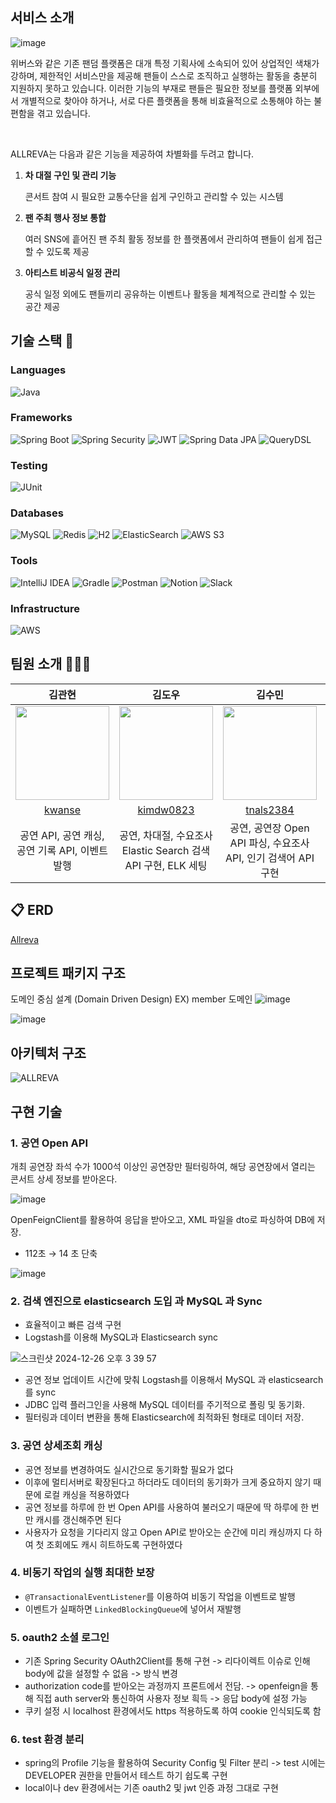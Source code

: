 ## 서비스 소개
![image](https://github.com/user-attachments/assets/6b4565ad-f1bf-490e-b493-9e5a2ce91774)



위버스와 같은 기존 팬덤 플랫폼은 대개 특정 기획사에 소속되어 있어 상업적인 색채가 강하며, 제한적인 서비스만을 제공해 팬들이 스스로 조직하고 실행하는 활동을 충분히 지원하지 못하고 있습니다. 이러한 기능의 부재로 팬들은 필요한 정보를 플랫폼 외부에서 개별적으로 찾아야 하거나, 서로 다른 플랫폼을 통해 비효율적으로 소통해야 하는 불편함을 겪고 있습니다.

<br>

ALLREVA는 다음과 같은 기능을 제공하여 차별화를 두려고 합니다.

1. **차 대절 구인 및 관리 기능**
    
    콘서트 참여 시 필요한 교통수단을 쉽게 구인하고 관리할 수 있는 시스템

2. **팬 주최 행사 정보 통합**
    
    여러 SNS에 흩어진 팬 주최 활동 정보를 한 플랫폼에서 관리하여 팬들이 쉽게 접근할 수 있도록 제공

3. **아티스트 비공식 일정 관리**
    
    공식 일정 외에도 팬들끼리 공유하는 이벤트나 활동을 체계적으로 관리할 수 있는 공간 제공

## 기술 스택 🦾

### Languages
![Java](https://img.shields.io/badge/Java-007396?style=flat-square&logo=java&logoColor=white)

### Frameworks
![Spring Boot](https://img.shields.io/badge/Spring%20Boot-6DB33F?style=flat-square&logo=spring-boot&logoColor=white)
![Spring Security](https://img.shields.io/badge/Spring%20Security-6DB33F?style=flat-square&logo=spring-security&logoColor=white)
![JWT](https://img.shields.io/badge/JWT-000000?style=flat-square&logo=json-web-tokens&logoColor=white)
![Spring Data JPA](https://img.shields.io/badge/Spring%20Data%20JPA-6DB33F?style=flat-square&logo=spring&logoColor=white)
![QueryDSL](https://img.shields.io/badge/QueryDSL-5C7F4E?style=flat-square&logo=querydsl&logoColor=white)

### Testing
![JUnit](https://img.shields.io/badge/JUnit-25A162?style=flat-square&logo=junit&logoColor=white)

### Databases
![MySQL](https://img.shields.io/badge/MySQL-4479A1?style=flat-square&logo=mysql&logoColor=white)
![Redis](https://img.shields.io/badge/Redis-DC382D?style=flat-square&logo=redis&logoColor=white)
![H2](https://img.shields.io/badge/H2-1E8CBE?style=flat-square&logo=h2database&logoColor=white)
![ElasticSearch](https://img.shields.io/badge/-ElasticSearch-005571?style=flat&logo=elasticsearch)
![AWS S3](https://img.shields.io/badge/AWS%20S3-569A31?style=flat-square&logo=amazonaws&logoColor=white)

### Tools
![IntelliJ IDEA](https://img.shields.io/badge/IntelliJ%20IDEA-000000?style=flat-square&logo=intellij-idea&logoColor=white)
![Gradle](https://img.shields.io/badge/Gradle-02303A?style=flat-square&logo=gradle&logoColor=white)
![Postman](https://img.shields.io/badge/Postman-FF6C37?style=flat-square&logo=postman&logoColor=white)
![Notion](https://img.shields.io/badge/Notion-000000?style=flat-square&logo=notion&logoColor=white)
![Slack](https://img.shields.io/badge/Slack-4A154B?style=flat-square&logo=slack&logoColor=white)

### Infrastructure
![AWS](https://img.shields.io/badge/AWS-232F3E?style=flat&logo=amazonwebservices&logoColor=white)



## 팀원 소개 🧑‍🤝‍🧑
| 김관현 | 김도우 | 김수민 | 박상혁 |
|:---:|:---:|:---:|:---:|
| <img src="https://avatars.githubusercontent.com/u/129512238?v=4" width="150"> | <img src="https://avatars.githubusercontent.com/u/103844957?v=4" width="150"> | <img src="https://avatars.githubusercontent.com/u/83461362?s=400&u=25e719b72f905561d1f8c6cd130170815cf88c29&v=4" width="150">  | <img src="https://avatars.githubusercontent.com/u/105288887?v=4" width="150">  |
| [kwanse](https://github.com/kwanse) | [kimdw0823](https://github.com/kimdw0823) | [tnals2384](https://github.com/tnals2384) | [sangcci](https://github.com/sangcci) |
| 공연 API, 공연 캐싱, 공연 기록 API, 이벤트 발행 | 공연, 차대절, 수요조사 Elastic Search 검색 API 구현, ELK 세팅 | 공연, 공연장 Open API 파싱, 수요조사 API, 인기 검색어 API 구현 | 소셜 로그인, 차대절 API 구현 |

## 📋 ERD
[Allreva](https://www.erdcloud.com/d/5bJMq5rntrmtoCWFy)

## 프로젝트 패키지 구조
도메인 중심 설계 (Domain Driven Design)
EX) member 도메인
![image](https://github.com/user-attachments/assets/5c96bb83-857b-473e-9948-6f4a2bc557f9)


![image](https://github.com/user-attachments/assets/e4a4b9b1-8552-4c35-afbd-678129de7b19)

## 아키텍처 구조

![ALLREVA](https://github.com/user-attachments/assets/10cb7c20-ccd9-43a9-a6e5-678838015731)

## 구현 기술

### 1. 공연 Open API

개최 공연장 좌석 수가 1000석 이상인 공연장만 필터링하여, 해당 공연장에서 열리는 콘서트 상세 정보를 받아온다.

![image](https://github.com/user-attachments/assets/91b08e99-9efa-4fca-8bd3-f010bd32a9e2)


OpenFeignClient를 활용하여 응답을 받아오고, XML 파일을 dto로 파싱하여 DB에 저장.

- 112초 → 14 초 단축
  
![image](https://github.com/user-attachments/assets/53a19fc5-e79d-4dba-953e-4bb834daf1ac)

### 2. 검색 엔진으로 elasticsearch 도입 과 MySQL 과 Sync
- 효율적이고 빠른 검색 구현
- Logstash를 이용해 MySQL과 Elasticsearch sync

![스크린샷 2024-12-26 오후 3 39 57](https://github.com/user-attachments/assets/63310948-ab69-401c-bd53-edb3dc74f934)
- 공연 정보 업데이트 시간에 맞춰 Logstash를 이용해서 MySQL 과 elasticsearch를 sync
- JDBC 입력 플러그인을 사용해 MySQL 데이터를 주기적으로 폴링 및 동기화.
- 필터링과 데이터 변환을 통해 Elasticsearch에 최적화된 형태로 데이터 저장.

### 3. 공연 상세조회 캐싱

- 공연 정보를 변경하여도 실시간으로 동기화할 필요가 없다
- 이후에 멀티서버로 확장된다고 하더라도 데이터의 동기화가 크게 중요하지 않기 때문에 로컬 캐싱을 적용하였다
- 공연 정보를 하루에 한 번 Open API를 사용하여 불러오기 때문에 딱 하루에 한 번만 캐시를 갱신해주면 된다
- 사용자가 요청을 기다리지 않고 Open API로 받아오는 순간에 미리 캐싱까지 다 하여 첫 조회에도 캐시 히트하도록 구현하였다

### 4. 비동기 작업의 실행 최대한 보장

- `@TransactionalEventListener`를 이용하여 비동기 작업을 이벤트로 발행
- 이벤트가 실패하면 `LinkedBlockingQueue`에 넣어서 재발행

### 5. oauth2 소셜 로그인

- 기존 Spring Security OAuth2Client를 통해 구현 -> 리다이렉트 이슈로 인해 body에 값을 설정할 수 없음 -> 방식 변경
- authorization code를 받아오는 과정까지 프론트에서 전담. -> openfeign을 통해 직접 auth server와 통신하여 사용자 정보 흭득 -> 응답 body에 설정 가능
- 쿠키 설정 시 localhost 환경에서도 https 적용하도록 하여 cookie 인식되도록 함

### 6. test 환경 분리

- spring의 Profile 기능을 활용하여 Security Config 및 Filter 분리 -> test 시에는 DEVELOPER 권한을 만들어서 테스트 하기 쉽도록 구현
- local이나 dev 환경에서는 기존 oauth2 및 jwt 인증 과정 그대로 구현
